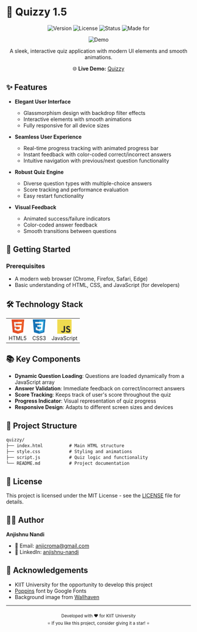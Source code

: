 # 🧠 Quizzy 1.5

<div align="center">
  
  ![Version](https://img.shields.io/badge/version-1.5-blue)
  ![License](https://img.shields.io/badge/license-MIT-green)
  ![Status](https://img.shields.io/badge/status-active-brightgreen)
  ![Made for](https://img.shields.io/badge/made%20for-KIIT%20University-orange)
  
  <img src="https://raw.githubusercontent.com/gist/patevs/b007a0e98fb216438d4cbf559fac4166/raw/88f20c9d749d756be63f22b09f3c4ac570bc5101/terminal.gif" alt="Demo" width="600" />

  <p>A sleek, interactive quiz application with modern UI elements and smooth animations.</p>

  🌐 **Live Demo:** [Quizzy](https://quizzy-dusky.vercel.app/)
</div>


## ✨ Features

- **Elegant User Interface** 
  - Glassmorphism design with backdrop filter effects
  - Interactive elements with smooth animations
  - Fully responsive for all device sizes

- **Seamless User Experience**
  - Real-time progress tracking with animated progress bar
  - Instant feedback with color-coded correct/incorrect answers
  - Intuitive navigation with previous/next question functionality

- **Robust Quiz Engine**
  - Diverse question types with multiple-choice answers
  - Score tracking and performance evaluation
  - Easy restart functionality

- **Visual Feedback**
  - Animated success/failure indicators
  - Color-coded answer feedback
  - Smooth transitions between questions


## 🚀 Getting Started

### Prerequisites

- A modern web browser (Chrome, Firefox, Safari, Edge)
- Basic understanding of HTML, CSS, and JavaScript (for developers)


## 🛠️ Technology Stack

<div align="center">
  <table>
    <tr>
      <td align="center">
        <img src="https://raw.githubusercontent.com/devicons/devicon/master/icons/html5/html5-original.svg" width="40" height="40" alt="HTML5" />
        <br>HTML5
      </td>
      <td align="center">
        <img src="https://raw.githubusercontent.com/devicons/devicon/master/icons/css3/css3-original.svg" width="40" height="40" alt="CSS3" />
        <br>CSS3
      </td>
      <td align="center">
        <img src="https://raw.githubusercontent.com/devicons/devicon/master/icons/javascript/javascript-original.svg" width="40" height="40" alt="JavaScript" />
        <br>JavaScript
      </td>
    </tr>
  </table>
</div>


## 📚 Key Components

- **Dynamic Question Loading**: Questions are loaded dynamically from a JavaScript array
- **Answer Validation**: Immediate feedback on correct/incorrect answers
- **Score Tracking**: Keeps track of user's score throughout the quiz
- **Progress Indicator**: Visual representation of quiz progress
- **Responsive Design**: Adapts to different screen sizes and devices


## 🧩 Project Structure

```
quizzy/
├── index.html          # Main HTML structure
├── style.css           # Styling and animations
├── script.js           # Quiz logic and functionality
└── README.md           # Project documentation
```


## 📝 License

This project is licensed under the MIT License - see the [LICENSE](LICENSE) file for details.


## 👨‍💻 Author

**Anjishnu Nandi**

- 📧 Email: anjicroma@gmail.com
- 🔗 LinkedIn: [anjishnu-nandi](https://www.linkedin.com/in/anjishnu-nandi/)


## 🙏 Acknowledgements

- KIIT University for the opportunity to develop this project
- [Poppins](https://fonts.google.com/specimen/Poppins) font by Google Fonts
- Background image from [Wallhaven](https://wallhaven.cc/)

---

<div align="center">
  <sub>Developed with ❤️ for KIIT University</sub>
  <br>
  <sub>⭐ If you like this project, consider giving it a star! ⭐</sub>
</div>